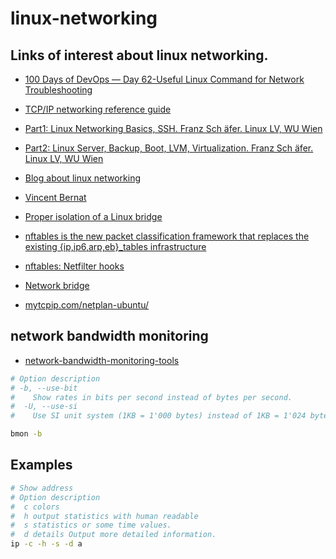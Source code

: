 # linux-networking


## Links of interest about linux networking.

- [100 Days of DevOps — Day 62-Useful Linux Command for Network Troubleshooting](https://medium.com/@devopslearning/100-days-of-devops-day-62-useful-linux-command-for-network-troubleshooting-920430a2f75f)
- [TCP/IP networking reference guide](http://www.penguintutor.com/linux/basic-network-reference)
- [Part1:  Linux Networking Basics, SSH. Franz Sch ̈afer. Linux LV, WU Wien](http://mond.at/cd/part1.pdf)
- [Part2:  Linux Server, Backup, Boot, LVM, Virtualization. Franz Sch ̈afer. Linux LV, WU Wien](http://mond.at/cd/part2.pdf)

- [Blog about linux networking](https://vincent.bernat.ch/en/blog)
- [Vincent Bernat](https://github.com/vincentbernat)
- [Proper isolation of a Linux bridge](https://vincent.bernat.ch/en/blog/2017-linux-bridge-isolation)

- [nftables is the new packet classification framework that replaces the existing {ip,ip6,arp,eb}_tables infrastructure](https://wiki.nftables.org/wiki-nftables/index.php/Main_Page)
- [nftables: Netfilter hooks](https://wiki.nftables.org/wiki-nftables/index.php/Netfilter_hooks)

- [Network bridge](https://wiki.archlinux.org/index.php/Network_bridge)

- [mytcpip.com/netplan-ubuntu/](https://mytcpip.com/netplan-ubuntu/)

## network bandwidth monitoring
- [network-bandwidth-monitoring-tools](https://www.tecmint.com/linux-network-bandwidth-monitoring-tools/)

```bash
# Option description
# -b, --use-bit
#    Show rates in bits per second instead of bytes per second. 
#  -U, --use-si
#    Use SI unit system (1KB = 1'000 bytes) instead of 1KB = 1'024 bytes.

bmon -b
```

## Examples

```bash
# Show address
# Option description
#  c colors
#  h output statistics with human readable
#  s statistics or some time values.
#  d details Output more detailed information.
ip -c -h -s -d a
```
